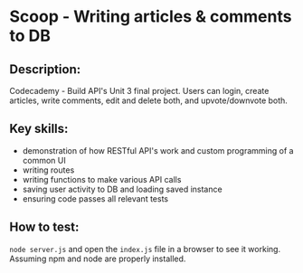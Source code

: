 # Scoop - Writing articles & comments to DB 

## Description:
Codecademy - Build API's Unit 3 final project. Users can login, create articles, write comments, edit and delete both, and upvote/downvote both.

## Key skills:
- demonstration of how RESTful API's work and custom programming of a common UI
- writing routes
- writing functions to make various API calls
- saving user activity to DB and loading saved instance
- ensuring code passes all relevant tests

## How to test:
`node server.js` and open the `index.js` file in a browser to see it working. Assuming npm and node are properly installed.
